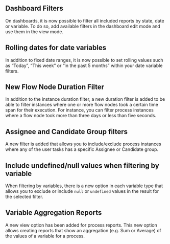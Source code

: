 ## Dashboard Filters

On dashboards, it is now possible to filter all included reports by state, date or variable. To do so, add available filters in the dashboard edit mode and use them in the view mode.

## Rolling dates for date variables

In addition to fixed date ranges, it is now possible to set rolling values such as “Today”, “This week” or “in the past 5 months” within your date variable filters.

## New Flow Node Duration Filter

In addition to the instance duration filter, a new duration filter is added to be able to filter instances where one or more flow nodes took a certain time span for their execution. For instance, you can filter process instances where a flow node took more than three days or less than five seconds.

## Assignee and Candidate Group filters

A new filter is added that allows you to include/exclude process instances where any of the user tasks has a specific Assignee or Candidate group.

## Include undefined/null values when filtering by variable

When filtering by variables, there is a new option in each variable type that allows you to exclude or include `null` or `undefined` values in the result for the selected filter.

## Variable Aggregation Reports

A new view option has been added for process reports. This new option allows creating reports that show an aggregation (e.g. Sum or Average) of the values of a variable for a process.

